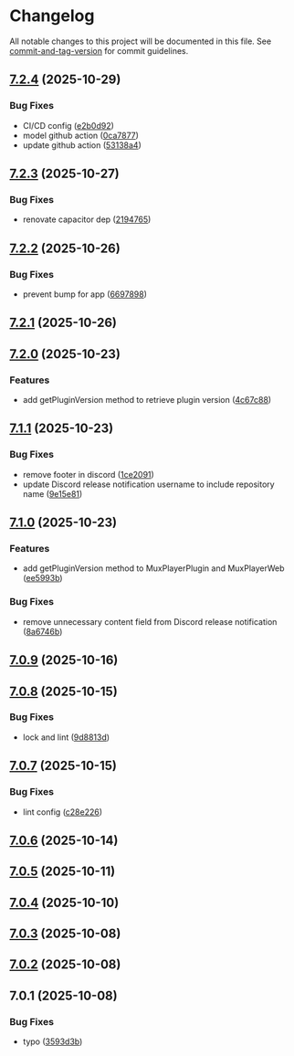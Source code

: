 # Changelog

All notable changes to this project will be documented in this file. See [commit-and-tag-version](https://github.com/absolute-version/commit-and-tag-version) for commit guidelines.

## [7.2.4](https://github.com/Cap-go/capacitor-mux-player/compare/7.2.3...7.2.4) (2025-10-29)


### Bug Fixes

* CI/CD config ([e2b0d92](https://github.com/Cap-go/capacitor-mux-player/commit/e2b0d92ce5493ce84f90b2d49ea9ae6e4d072a9d))
* model github action ([0ca7877](https://github.com/Cap-go/capacitor-mux-player/commit/0ca787768d5393530b0b15379c439de05e807e02))
* update github action ([53138a4](https://github.com/Cap-go/capacitor-mux-player/commit/53138a479b762cbe38a153cc2ffcffb88454a6a1))

## [7.2.3](https://github.com/Cap-go/capacitor-mux-player/compare/7.2.2...7.2.3) (2025-10-27)


### Bug Fixes

* renovate capacitor dep ([2194765](https://github.com/Cap-go/capacitor-mux-player/commit/2194765c92677d3bb0082c01a6a612680de1116c))

## [7.2.2](https://github.com/Cap-go/capacitor-mux-player/compare/7.2.1...7.2.2) (2025-10-26)


### Bug Fixes

* prevent bump for app ([6697898](https://github.com/Cap-go/capacitor-mux-player/commit/6697898308da8dd414cc4bdb7a13fb407eb5f6ec))

## [7.2.1](https://github.com/Cap-go/capacitor-mux-player/compare/7.2.0...7.2.1) (2025-10-26)

## [7.2.0](https://github.com/Cap-go/capacitor-mux-player/compare/7.1.1...7.2.0) (2025-10-23)


### Features

* add getPluginVersion method to retrieve plugin version ([4c67c88](https://github.com/Cap-go/capacitor-mux-player/commit/4c67c88bfebf1db0d0d14879e015ac6cd32015d1))

## [7.1.1](https://github.com/Cap-go/capacitor-mux-player/compare/7.1.0...7.1.1) (2025-10-23)


### Bug Fixes

* remove footer in discord ([1ce2091](https://github.com/Cap-go/capacitor-mux-player/commit/1ce20911f573b2d0d6e3fe94966c01881e4158ad))
* update Discord release notification username to include repository name ([9e15e81](https://github.com/Cap-go/capacitor-mux-player/commit/9e15e8175983d11fac61fa7050054a162992b651))

## [7.1.0](https://github.com/Cap-go/capacitor-mux-player/compare/7.0.9...7.1.0) (2025-10-23)


### Features

* add getPluginVersion method to MuxPlayerPlugin and MuxPlayerWeb ([ee5993b](https://github.com/Cap-go/capacitor-mux-player/commit/ee5993bdc755f6b315833c3667f15696edd54f65))


### Bug Fixes

* remove unnecessary content field from Discord release notification ([8a6746b](https://github.com/Cap-go/capacitor-mux-player/commit/8a6746ba0d0ec1260c4865546b9eece8878822ba))

## [7.0.9](https://github.com/Cap-go/capacitor-mux-player/compare/7.0.8...7.0.9) (2025-10-16)

## [7.0.8](https://github.com/Cap-go/capacitor-mux-player/compare/7.0.7...7.0.8) (2025-10-15)


### Bug Fixes

* lock and lint ([9d8813d](https://github.com/Cap-go/capacitor-mux-player/commit/9d8813d7d79b75e379af3f77e174a98e62065c49))

## [7.0.7](https://github.com/Cap-go/capacitor-mux-player/compare/7.0.6...7.0.7) (2025-10-15)


### Bug Fixes

* lint config ([c28e226](https://github.com/Cap-go/capacitor-mux-player/commit/c28e2263a31ea1c6664f57c71ac5d62d5d25ae45))

## [7.0.6](https://github.com/Cap-go/capacitor-mux-player/compare/7.0.5...7.0.6) (2025-10-14)

## [7.0.5](https://github.com/Cap-go/capacitor-mux-player/compare/7.0.4...7.0.5) (2025-10-11)

## [7.0.4](https://github.com/Cap-go/capacitor-mux-player/compare/7.0.3...7.0.4) (2025-10-10)

## [7.0.3](https://github.com/Cap-go/capacitor-mux-player/compare/7.0.2...7.0.3) (2025-10-08)

## [7.0.2](https://github.com/Cap-go/capacitor-mux-player/compare/7.0.1...7.0.2) (2025-10-08)

## 7.0.1 (2025-10-08)


### Bug Fixes

* typo ([3593d3b](https://github.com/Cap-go/capacitor-mux-player/commit/3593d3b90216f062806decfae5c3cba19a82ea22))
